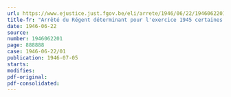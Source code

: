```yaml
---
url: https://www.ejustice.just.fgov.be/eli/arrete/1946/06/22/1946062201/justel
title-fr: "Arrêté du Régent déterminant pour l'exercice 1945 certaines modalités spéciales d'application de la loi sur les congés annuels payés, en ce qui concerne les travailleurs assujettis à l'arrêté-loi du 10 janvier 1945 concernant la sécurité sociale des ouvriers mineurs et assimilés"
date: 1946-06-22
source:
number: 1946062201
page: 888888
case: 1946-06-22/01
publication: 1946-07-05
starts:
modifies:
pdf-original:
pdf-consolidated:
---
```


